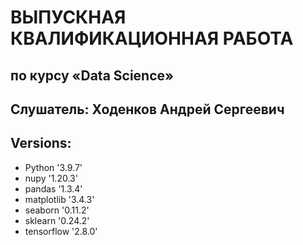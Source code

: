 # ВЫПУСКНАЯ КВАЛИФИКАЦИОННАЯ РАБОТА 
## по курсу «Data Science»
## Слушатель: Ходенков Андрей Сергеевич

## Versions:
 + Python '3.9.7'
 + nupy '1.20.3'
 + pandas '1.3.4'
 + matplotlib '3.4.3'
 + seaborn '0.11.2'
 + sklearn '0.24.2'
 + tensorflow '2.8.0'
